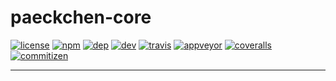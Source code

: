 # paeckchen-core

[![license][license-image]][license-url]
[![npm][npm-version-core-image]][npm-version-core-url]
[![dep][daviddm-core-image]][daviddm-core-url]
[![dev][daviddm-dev-core-image]][daviddm-dev-core-url]
[![travis][travis-image]][travis-url]
[![appveyor][appveyor-image]][appveyor-url]
[![coveralls][coveralls-image]][coveralls-url]
[![commitizen][commitizen-image]][commitizen-url]

---
[license-image]: https://img.shields.io/github/license/paeckchen/paeckchen.svg
[license-url]: https://github.com/paeckchen/paeckchen

[travis-image]: https://travis-ci.org/paeckchen/paeckchen-core.svg?branch=master
[travis-url]: https://travis-ci.org/paeckchen/paeckchen-core

[appveyor-image]: https://ci.appveyor.com/api/projects/status/r5bibqgy676fbf87/branch/master?svg=true
[appveyor-url]: https://ci.appveyor.com/project/KnisterPeter/paeckchen-core/branch/master

[coveralls-image]: https://coveralls.io/repos/github/paeckchen/paeckchen-core/badge.svg?branch=master
[coveralls-url]: https://coveralls.io/github/paeckchen/paeckchen-core?branch=master

[commitizen-image]: https://img.shields.io/badge/commitizen-friendly-brightgreen.svg
[commitizen-url]: http://commitizen.github.io/cz-cli/

[npm-version-core-image]: https://img.shields.io/npm/v/paeckchen-core.svg
[npm-version-core-url]: https://www.npmjs.com/package/paeckchen-core

[daviddm-core-image]: https://david-dm.org/paeckchen/paeckchen/status.svg?path=packages/paeckchen-core
[daviddm-core-url]: https://david-dm.org/paeckchen/paeckchen?path=packages/paeckchen-core
[daviddm-dev-core-image]: https://david-dm.org/paeckchen/paeckchen/dev-status.svg?path=packages/paeckchen-core
[daviddm-dev-core-url]: https://david-dm.org/paeckchen/paeckchen?path=packages/paeckchen-core&type=dev
